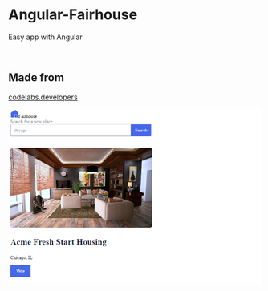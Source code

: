 # Angular-Fairhouse

Easy app with Angular

<br>

## Made from 
[codelabs.developers](https://codelabs.developers.google.com/introduction-to-angular#0)

<div align="center">
    <img src="https://github.com/RicardoRobledo/Angular-Fairhouse/blob/main/1.png" width="600px">
</div>
